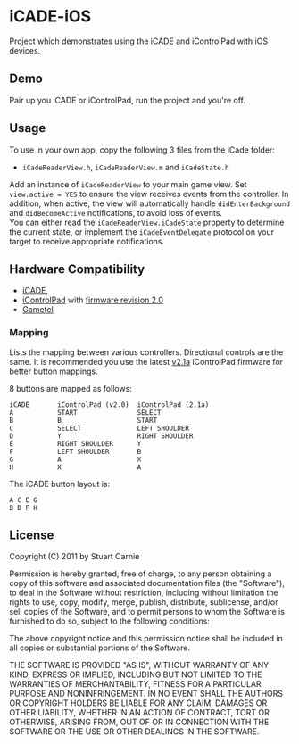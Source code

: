 # iCADE-iOS
Project which demonstrates using the iCADE and iControlPad with iOS devices.

## Demo
Pair up you iCADE or iControlPad, run the project and you're off.

## Usage
To use in your own app, copy the following 3 files from the iCade folder:

* `iCadeReaderView.h`, `iCadeReaderView.m` and `iCadeState.h`

Add an instance of `iCadeReaderView` to your main game view.  Set `view.active = YES` to ensure 
the view receives events from the controller.  In addition, when active, the view will 
automatically handle `didEnterBackground` and `didBecomeActive` notifications, to avoid loss of events.  
You can either read the `iCadeReaderView.iCadeState` property to determine the current state, or 
implement the `iCadeEventDelegate` protocol on your target to receive appropriate notifications.

## Hardware Compatibility
* [iCADE](http://www.thinkgeek.com/electronics/retro-gaming/e762/), 
* [iControlPad](http://icontrolpad.com/home) with [firmware revision 2.0](http://icontrolpad.com/support)
* [Gametel](http://gametel.eu/index.php/english)

### Mapping
Lists the mapping between various controllers.  Directional controls are the same.  It is recommended 
you use the latest [v2.1a](http://boards.openpandora.org/index.php?/topic/5137-new-icp-test-firmware-v21/page__view__findpost__p__89228) iControlPad firmware for better button mappings.

8 buttons are mapped as follows:

	iCADE		iControlPad (v2.0)	iControlPad (2.1a)
	A			START				SELECT
	B			B					START
	C			SELECT				LEFT SHOULDER
	D			Y					RIGHT SHOULDER
	E			RIGHT SHOULDER		Y
	F			LEFT SHOULDER		B
	G			A					X
	H			X					A
	
The iCADE button layout is:

	A C E G
	B D F H

## License
Copyright (C) 2011 by Stuart Carnie

Permission is hereby granted, free of charge, to any person obtaining a copy
of this software and associated documentation files (the "Software"), to deal
in the Software without restriction, including without limitation the rights
to use, copy, modify, merge, publish, distribute, sublicense, and/or sell
copies of the Software, and to permit persons to whom the Software is
furnished to do so, subject to the following conditions:

The above copyright notice and this permission notice shall be included in
all copies or substantial portions of the Software.

THE SOFTWARE IS PROVIDED "AS IS", WITHOUT WARRANTY OF ANY KIND, EXPRESS OR
IMPLIED, INCLUDING BUT NOT LIMITED TO THE WARRANTIES OF MERCHANTABILITY,
FITNESS FOR A PARTICULAR PURPOSE AND NONINFRINGEMENT. IN NO EVENT SHALL THE
AUTHORS OR COPYRIGHT HOLDERS BE LIABLE FOR ANY CLAIM, DAMAGES OR OTHER
LIABILITY, WHETHER IN AN ACTION OF CONTRACT, TORT OR OTHERWISE, ARISING FROM,
OUT OF OR IN CONNECTION WITH THE SOFTWARE OR THE USE OR OTHER DEALINGS IN
THE SOFTWARE.


